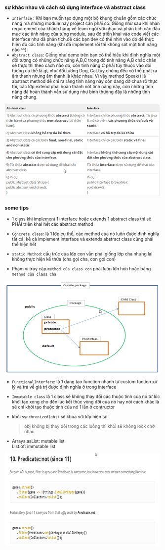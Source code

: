 

### sự khác nhau và cách sử dụng interface và abstract class

* `Interface` : Khi bạn muốn tạo dựng một bộ khung chuẩn gồm các chức năng mà những module hay project cần phải có. Giống
  như sau khi nhận requirement của khách hàng về team ngồi với nhau và phân tích các đầu mục các tính năng của từng
  module, sau đó triển khai vào code viết các interface như đã phân tích,để các bạn dev có thể nhìn vào đó để thực hiện
  đủ các tính năng (khi đã implement rồi thì không sót một tính năng nào ^^).
* `Abstract class`: Giống như demo trên bạn có thể hiểu khi định nghĩa một đối tượng có những chức năng A,B,C trong đó
  tính năng A,B chắc chắn sẽ thực thi theo cách nào đó, còn tính năng C phải tùy thuộc vào đối tượng cụ thể là gì, như
  đối tượng Dog, Cat tuy chúng đều có thể phát ra âm thanh nhưng âm thanh là khác nhau. Vì vậy method Speak() là
  abstract method để chỉ ra rằng tính năng này còn dang dở chưa rõ thực thi, các lớp extend phải hoàn thành nốt tính
  năng này, còn những tính năng đã hoàn thành vẫn sử dụng như bình thường đây là những tính năng chung.

<img alt="diff" height="300" src="diff_interface_abstractclass.png" width="550"/>

### some tips

* 1 class khi implement 1 interface hoặc extends 1 abstract class thì sẽ PHẢI triển khai hết các abstract method

* `Concrete class`: là 1 lớp cụ thể, các method của nó luôn được định nghĩa tất cả, kể cả implement interface và extends abstract class cũng phải thể hiện hết
* `static Method`: cấu trúc của lớp con vẫn phải giống lớp cha nhưng lại không thực hiện kế thừa (cha gọi cha, con gọi con)

* Phạm vi truy cập `method của class con` phải luôn lớn hơn hoặc bằng `method của class cha`

<img alt="access" height="300" src="access_modifier.png" width="550"/>

* `FunctionalInterface`: là 1 dạng tạo function nhanh tự custom fuction xử lý và trả về giá trị được định nghĩa ở trong interface

* `Immutable class` là 1 class sẽ không thay đổi các thuộc tính của nó từ lúc khởi tạo xong cho đến lúc kết thúc vòng đời
  của nó hay nói cách khác là sẽ chỉ khởi tạo thuộc tính của nó 1 lần ở contructor

* khối `synchronized(obj)` sẽ khóa với lớp hiện tại 
  > obj không bị thay đổi trong các luồng thì khối sẽ không lock chờ nhau

* Arrays.asList: mutable list <br>
  List.of: immutable list

<img alt="predicate" height="300" src="predicate.png" width="550"/>
